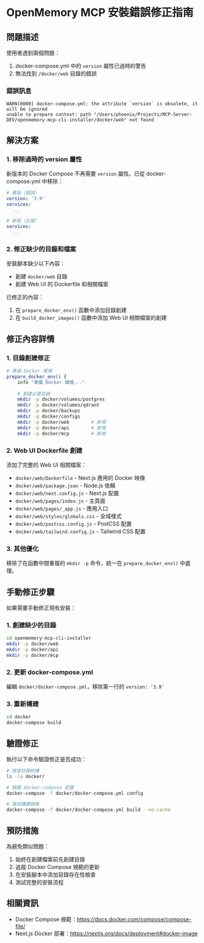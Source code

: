 # OpenMemory MCP 安裝錯誤修正指南

## 問題描述

使用者遇到兩個問題：
1. docker-compose.yml 中的 `version` 屬性已過時的警告
2. 無法找到 `/docker/web` 目錄的錯誤

### 錯誤訊息
```
WARN[0000] docker-compose.yml: the attribute `version` is obsolete, it will be ignored
unable to prepare context: path "/Users/phoenix/Projects/MCP-Server-DEV/openmemory-mcp-cli-installer/docker/web" not found
```

## 解決方案

### 1. 移除過時的 version 屬性

新版本的 Docker Compose 不再需要 `version` 屬性。已從 docker-compose.yml 中移除：

```yaml
# 舊版（錯誤）
version: '3.9'
services:
  ...

# 新版（正確）
services:
  ...
```

### 2. 修正缺少的目錄和檔案

安裝腳本缺少以下內容：
- 創建 `docker/web` 目錄
- 創建 Web UI 的 Dockerfile 和相關檔案

已修正的內容：
1. 在 `prepare_docker_env()` 函數中添加目錄創建
2. 在 `build_docker_images()` 函數中添加 Web UI 相關檔案的創建

## 修正內容詳情

### 1. 目錄創建修正

```bash
# 準備 Docker 環境
prepare_docker_env() {
    info "準備 Docker 環境..."
    
    # 創建必要目錄
    mkdir -p docker/volumes/postgres
    mkdir -p docker/volumes/qdrant
    mkdir -p docker/backups
    mkdir -p docker/configs
    mkdir -p docker/web        # 新增
    mkdir -p docker/api        # 新增
    mkdir -p docker/mcp        # 新增
```

### 2. Web UI Dockerfile 創建

添加了完整的 Web UI 相關檔案：
- `docker/web/Dockerfile` - Next.js 應用的 Docker 映像
- `docker/web/package.json` - Node.js 依賴
- `docker/web/next.config.js` - Next.js 配置
- `docker/web/pages/index.js` - 主頁面
- `docker/web/pages/_app.js` - 應用入口
- `docker/web/styles/globals.css` - 全域樣式
- `docker/web/postcss.config.js` - PostCSS 配置
- `docker/web/tailwind.config.js` - Tailwind CSS 配置

### 3. 其他優化

移除了在函數中間重複的 `mkdir -p` 命令，統一在 `prepare_docker_env()` 中處理。

## 手動修正步驟

如果需要手動修正現有安裝：

### 1. 創建缺少的目錄
```bash
cd openmemory-mcp-cli-installer
mkdir -p docker/web
mkdir -p docker/api
mkdir -p docker/mcp
```

### 2. 更新 docker-compose.yml
編輯 `docker/docker-compose.yml`，移除第一行的 `version: '3.9'`

### 3. 重新構建
```bash
cd docker
docker-compose build
```

## 驗證修正

執行以下命令驗證修正是否成功：

```bash
# 檢查目錄結構
ls -la docker/

# 驗證 docker-compose 配置
docker-compose -f docker/docker-compose.yml config

# 嘗試構建映像
docker-compose -f docker/docker-compose.yml build --no-cache
```

## 預防措施

為避免類似問題：
1. 始終在創建檔案前先創建目錄
2. 追蹤 Docker Compose 規範的更新
3. 在安裝腳本中添加目錄存在性檢查
4. 測試完整的安裝流程

## 相關資訊

- Docker Compose 規範：https://docs.docker.com/compose/compose-file/
- Next.js Docker 部署：https://nextjs.org/docs/deployment#docker-image